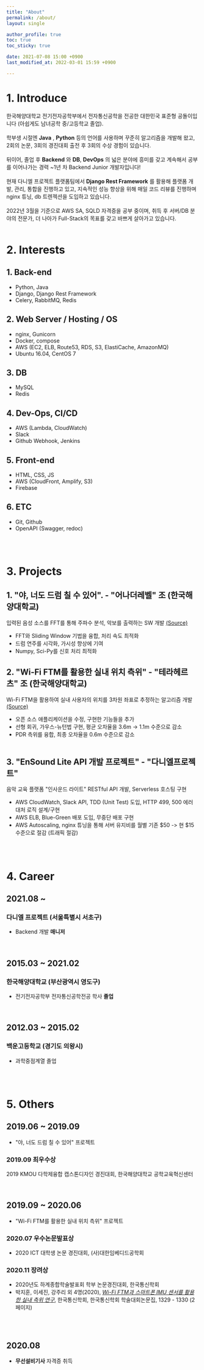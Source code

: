 ```yaml
---
title: "About"
permalink: /about/
layout: single

author_profile: true
toc: true
toc_sticky: true

date: 2021-07-08 15:00 +0900
last_modified_at: 2022-03-01 15:59 +0900

---
```

# 1. Introduce

한국해양대학교 전기전자공학부에서 전자통신공학을 전공한 대한민국 표준형 공돌이입니다 (아쉽게도 남녀공학 중/고등학교 졸업).<br/><br/>
학부생 시절엔 __Java__ , __Python__ 등의 언어를 사용하며 꾸준히 알고리즘을 개발해 왔고, 2회의 논문, 3회의 경진대회 출전 후 3회의 수상 경험이 있습니다.<br/><br/>
뒤이어, 졸업 후 __Backend__ 와 __DB__, __DevOps__ 의 넓은 분야에 흥미를 갖고 계속해서 공부를 이어나가는 경력 ~1년 차 Backend Junior 개발자입니다!<br/><br/>
현재 다니엘 프로젝트 플랫폼팀에서 __Django Rest Framework__ 를 활용해 플랫폼 개발, 관리, 통합을 진행하고 있고, 지속적인 성능 향상을 위해 매일 코드 리뷰를 진행하며 nginx 튜닝, db 트렌젝션을 도입하고 있습니다.<br/><br/>
2022년 3월을 기준으로 AWS SA, SQLD 자격증을 공부 중이며, 취득 후 서버/DB 분야의 전문가, 더 나아가 Full-Stack의 목표를 갖고 바쁘게 살아가고 있습니다.
<br/><br/>

# 2. Interests

## 1. Back-end
 - Python, Java
 - Django, Django Rest Framework
 - Celery, RabbitMQ, Redis

## 2. Web Server / Hosting / OS
 - nginx, Gunicorn
 - Docker, compose
 - AWS (EC2, ELB, Route53, RDS, S3, ElastiCache, AmazonMQ)
 - Ubuntu 16.04, CentOS 7

## 3. DB
 - MySQL
 - Redis

## 4. Dev-Ops, CI/CD
 - AWS (Lambda, CloudWatch)
 - Slack
 - Github Webhook, Jenkins

## 5. Front-end
 - HTML, CSS, JS
 - AWS (CloudFront, Amplify, S3)
 - Firebase

## 6. ETC
 - Git, Github
 - OpenAPI (Swagger, redoc)

<br/><br/>

# 3. Projects

## 1. "야, 너도 드럼 칠 수 있어". - "어나더레벨" 조 (한국해양대학교)

입력된 음성 소스를 FFT를 통해 주파수 분석, 악보를 출력하는 SW 개발 [(Source)](https://github.com/bye0nys/drum-final)
 - FFT와 Sliding Window 기법을 융합, 처리 속도 최적화
 - 드럼 연주를 시각화, 가시성 향상에 기여
 - Numpy, Sci-Py를 신호 처리 최적화

## 2. "Wi-Fi FTM를 활용한 실내 위치 측위" - "테라헤르츠" 조 (한국해양대학교)

Wi-Fi FTM을 활용하여 실내 사용자의 위치를 3차원 좌표로 추정하는 알고리즘 개발 [(Source)](https://github.com/bye0nys/WiFi-ML)
 - 오픈 소스 애플리케이션을 수정, 구현한 기능들을 추가
 - 선형 회귀, 가우스-뉴턴법 구현, 평균 오차율을 3.6m -> 1.1m 수준으로 감소
 - PDR 측위를 융합, 최종 오차율을 0.6m 수준으로 감소
<br/><br/>

## 3. "EnSound Lite API 개발 프로젝트" - "다니엘프로젝트"

음악 교육 플랫폼 "인사운드 라이트" RESTful API 개발, Serverless 호스팅 구현
 - AWS CloudWatch, Slack API, TDD (Unit Test) 도입, HTTP 499, 500 에러 대처 로직 설계/구현
 - AWS ELB, Blue-Green 배포 도입, 무중단 배포 구현
 - AWS Autoscaling, nginx 튜닝을 통해 서버 유지비를 월별 기존 $50 -> 현 $15 수준으로 절감 (트래픽 절감)

<br/><br/>


# 4. Career


## 2021.08 ~
### 다니엘 프로젝트 (서울특별시 서초구)
- Backend 개발 __매니저__

<br/>

## 2015.03 ~ 2021.02
### 한국해양대학교 (부산광역시 영도구)
- 전기전자공학부 전자통신공학전공 학사 __졸업__

<br/>

## 2012.03 ~ 2015.02
### 백운고등학교 (경기도 의왕시)
- 과학중점계열 졸업

<br/><br/>

# 5. Others

## 2019.06 ~ 2019.09
 - "야, 너도 드럼 칠 수 있어" 프로젝트
### 2019.09 __최우수상__
2019 KMOU 다학제융합 캡스톤디자인 경진대회, 한국해양대학교 공학교육혁신센터

<br/>

## 2019.09 ~ 2020.06
 - "Wi-Fi FTM를 활용한 실내 위치 측위" 프로젝트
### 2020.07 __우수논문발표상__
 - 2020 ICT 대학생 논문 경진대회, (사)대한임베디드공학회
### 2020.11 __장려상__
 - 2020년도 하계종합학술발표회 학부 논문경진대회, 한국통신학회
 - 박지훈, 이세진, 강주리 외 4명(2020), [*Wi-Fi FTM과 스마트폰 IMU 센서를 활용한 실내 측위 연구*](https://www.dbpia.co.kr/journal/articleDetail?nodeId=NODE10499055), 한국통신학회, 한국통신학회 학술대회논문집, 1329 - 1330 (2 페이지)
<br/>

<br/>

## 2020.08
 - __무선설비기사__ 자격증 취득

<br/>